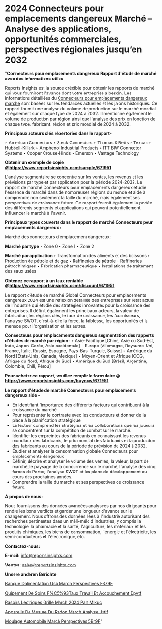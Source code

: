 # 2024 Connecteurs pour emplacements dangereux Marché – Analyse des applications, opportunités commerciales, perspectives régionales jusqu’en 2032

"<strong>Connecteurs pour emplacements dangereux Rapport d'étude de marché avec des informations utiles-</strong>

Reports Insights est la source crédible pour obtenir les rapports de marché qui vous fourniront l'avance dont votre entreprise a besoin. Les informations détaillées du <a href=https://www.reportsinsights.com/sample/671951>Connecteurs pour emplacements dangereux marché</a> sont basées sur les tendances actuelles et les jalons historiques. Ce rapport fournit une analyse du volume de production sur le marché mondial et également sur chaque type de 2024 à 2032. Il mentionne également le volume de production par région ainsi que l'analyse des prix en fonction de chaque type, fabricant, région et prix mondial de 2024 à 2032.

<b>Principaux acteurs clés répertoriés dans le rapport-</b>

‣ American Connectors
‣ Steck Connectors
‣ Thomas & Betts
‣ Texcan
‣ Hubbell-Killark
‣ Amphenol Industrial Products
‣ ITT BIW Connector Systems
‣ Cooper Crouse-Hinds
‣ Emerson
‣ Vantage Technology

<strong><b>Obtenir un exemple de copie @</b></strong><a href=https://www.reportsinsights.com/sample/671951><strong><b>https://www.reportsinsights.com/sample/671951</b></strong></a>

L'analyse segmentaire se concentre sur les ventes, les revenus et les prévisions par type et par application pour la période 2024-2032. Le rapport de marché Connecteurs pour emplacements dangereux étudie l'essence du marché dans de nombreuses régions du monde et aide à comprendre non seulement la taille du marché, mais également ses perspectives de croissance future. Ce rapport fournit également la portée des différents segments et applications qui peuvent potentiellement influencer le marché à l'avenir.

<strong>Principaux types couverts dans le rapport de marché Connecteurs pour emplacements dangereux :</strong>

Marché des connecteurs d'emplacement dangereux:

<strong>Marché par type </strong>
‣ Zone 0
‣ Zone 1
‣ Zone 2

<strong>Marché par application </strong>
‣ Transformation des aliments et des boissons
‣ Production de pétrole et de gaz
‣ Raffineries de pétrole
‣ Raffineries pétrochimiques
‣ Fabrication pharmaceutique
‣ Installations de traitement des eaux usées

<strong><b>Obtenez ce rapport à un taux rentable @</b></strong><a href=https://www.reportsinsights.com/discount/671951><strong><b>https://www.reportsinsights.com/discount/671951</b></strong></a>

Le rapport d’étude de marché Global Connecteurs pour emplacements dangereux 2024 est une réflexion détaillée des entreprises sur l’état actuel de l’industrie qui étudie des stratégies innovantes pour la croissance des entreprises. Il définit également les principaux acteurs, la valeur de fabrication, les régions clés, le taux de croissance, les fournisseurs, l'analyse SWOT, c'est-à-dire la force, la faiblesse, les opportunités et la menace pour l'organisation et les autres.

<strong>Connecteurs pour emplacements dangereux segmentation des rapports d'études de marché par région-</strong>
‣ Asie-Pacifique [Chine, Asie du Sud-Est, Inde, Japon, Corée, Asie occidentale]
‣ Europe [Allemagne, Royaume-Uni, France, Italie, Russie, Espagne, Pays-Bas, Turquie, Suisse]
‣ Amérique du Nord [États-Unis, Canada, Mexique]
‣ Moyen-Orient et Afrique [CCG, Afrique du Nord, Afrique du Sud]
‣ Amérique du Sud [Brésil, Argentine, Colombie, Chili, Pérou]

<strong>Pour acheter ce rapport, veuillez remplir le formulaire @   <a href=https://www.reportsinsights.com/buynow/671951>https://www.reportsinsights.com/buynow/671951</a></strong>

<strong>Le rapport d'étude de marché Connecteurs pour emplacements dangereux aide -</strong>
<ul>
  <li>En identifiant 'importance des différents facteurs qui contribuent à la croissance du marché</li>
  <li>Pour représenter le contraste avec les conducteurs et donner de la place à la planification stratégique</li>
  <li>Le lecteur comprend les stratégies et les collaborations que les joueurs se concentrent sur la compétition de combat sur le marché.</li>
  <li>Identifier les empreintes des fabricants en connaissant les revenus mondiaux des fabricants, le prix mondial des fabricants et la production des fabricants au cours de la période de prévision de 2024 à 2032.</li>
  <li>Étudier et analyser la consommation globale Connecteurs pour emplacements dangereux</li>
  <li>Définir, décrire et analyser le volume des ventes, la valeur, la part de marché, le paysage de la concurrence sur le marché, l'analyse des cinq forces de Porter, l'analyse SWOT et les plans de développement au cours des prochaines années.</li>
  <li>Comprendre la taille du marché et ses perspectives de croissance future.</li>
</ul>
<strong>À propos de nous:</strong>

Nous fournissons des données avancées analysées par nos dirigeants pour rendre les bons verdicts et garder une longueur d'avance sur le changement. Nous offrons des données liées à l'industrie autorisant des recherches pertinentes dans un méli-mélo d'industries, y compris la technologie, la pharmacie et la santé, l'agriculture, les matériaux et les produits chimiques, les biens de consommation, l'énergie et l'électricité, les semi-conducteurs et l'électronique, etc.

<strong>Contactez-nous:</strong>

<strong>E-mail:</strong> <a href=mailto:info@reportsinsights.com>info@reportsinsights.com</a>

<strong>Ventes</strong>: <a href=mailto:sales@reportsinsights.com>sales@reportsinsights.com</a>

<strong>Unsere anderen Berichte</strong>

<a href=https://www.linkedin.com/pulse/banque-dalimentation-usb-march%C3%A9-perspectives-f379f/>Banque Dalimentation Usb March Perspectives F379F</a>

<a href=https://www.linkedin.com/pulse/%C3%A9quipement-de-soins-f%C5%93taux-travail-et-accouchement-dpvtf/>Quipement De Soins F%C5%93Taux Travail Et Accouchement Dpvtf</a>

<a href=https://www.linkedin.com/pulse/rasoirs-%C3%A9lectriques-%C3%A0-grille-march%C3%A9-2024-part-mlkuc/>Rasoirs Lectriques  Grille March 2024 Part Mlkuc</a>

<a href=https://www.linkedin.com/pulse/appareils-de-mesure-du-radon-march%C3%A9-analyse-jstlf/>Appareils De Mesure Du Radon March Analyse Jstlf</a>

<a href=https://www.linkedin.com/pulse/moulage-automobile-march%C3%A9-perspectives-5br9f/>Moulage Automobile March Perspectives 5Br9F</a>"
